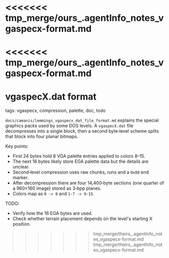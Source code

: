 <<<<<<< tmp_merge/ours_.agentInfo_notes_vgaspecx-format.md
=======
<<<<<<< tmp_merge/ours_.agentInfo_notes_vgaspecx-format.md
=======
# vgaspecX.dat format

tags: vgaspecx, compression, palette, doc, todo

`docs/camanis/lemmings_vgaspecx_dat_file_format.md` explains the special graphics packs used by some DOS levels. A `vgaspecX.dat` file decompresses into a single block, then a second byte‑level scheme splits that block into four planar bitmaps.

Key points:

* First 24 bytes hold 8 VGA palette entries applied to colors 8–15.
* The next 16 bytes likely store EGA palette data but the details are unclear.
* Second‑level compression uses raw chunks, runs and a `0x80` end marker.
* After decompression there are four 14,400‑byte sections (one quarter of a 960×160 image) stored as 3‑bpp planes.
* Colors map as `0 -> 0` and `1-7 -> 9-15`.

TODO:

* Verify how the 16 EGA bytes are used.
* Check whether terrain placement depends on the level's starting X position.
>>>>>>> tmp_merge/theirs_.agentInfo_notes_vgaspecx-format.md
>>>>>>> tmp_merge/theirs_.agentInfo_notes_vgaspecx-format.md
